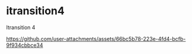 # itransition4
Itransition 4




https://github.com/user-attachments/assets/66bc5b78-223e-4fd4-bcfb-9f934cbbce34


